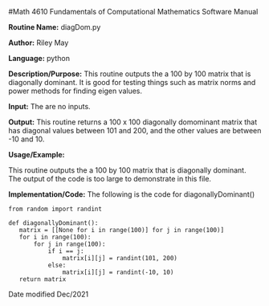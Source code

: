 #Math 4610 Fundamentals of Computational Mathematics Software Manual


**Routine Name:**           diagDom.py

**Author:** Riley May

**Language:** python

**Description/Purpose:** This routine outputs the a 100 by 100 matrix that is diagonally dominant. It is good for testing things
such as matrix norms and power methods for finding eigen values. 


**Input:** The are no inputs. 

**Output:** This routine returns a 100 x 100 diagonally domominant matrix that has diagonal values between 101 and 200, and
the other values are between -10 and 10. 

**Usage/Example:**

This routine outputs the a 100 by 100 matrix that is diagonally dominant.   
    The output of the code is too large to demonstrate in this file. 
    

**Implementation/Code:** The following is the code for diagonallyDominant()

    from random import randint

    def diagonallyDominant():
       matrix = [[None for i in range(100)] for j in range(100)]
       for i in range(100):
           for j in range(100):
               if i == j:
                   matrix[i][j] = randint(101, 200)
               else:
                   matrix[i][j] = randint(-10, 10)
       return matrix

Date modified Dec/2021
